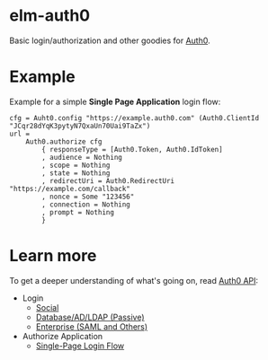# elm-auth0

Basic login/authorization and other goodies for [Auth0](https://auth0.com).

# Example

Example for a simple **Single Page Application** login flow:
```
cfg = Auht0.config "https://example.auth0.com" (Auth0.ClientId "JCqr28dYqK3pytyN7QxaUn70Uai9TaZx")
url =
    Auth0.authorize cfg
        { responseType = [Auth0.Token, Auth0.IdToken]
        , audience = Nothing
        , scope = Nothing
        , state = Nothing
        , redirectUri = Auth0.RedirectUri "https://example.com/callback"
        , nonce = Some "123456"
        , connection = Nothing
        , prompt = Nothing
        }
```
# Learn more
To get a deeper understanding of what's going on, read [Auth0 API](https://auth0.com/docs/api/authentication):
- Login
    - [Social](https://auth0.com/docs/api/authentication#social)
    - [Database/AD/LDAP (Passive)](https://auth0.com/docs/api/authentication#database-ad-ldap-passive-)
    - [Enterprise (SAML and Others)](https://auth0.com/docs/api/authentication#enterprise-saml-and-others-)
- Authorize Application
    - [Single-Page Login Flow](https://auth0.com/docs/api/authentication#single-page-login-flow)